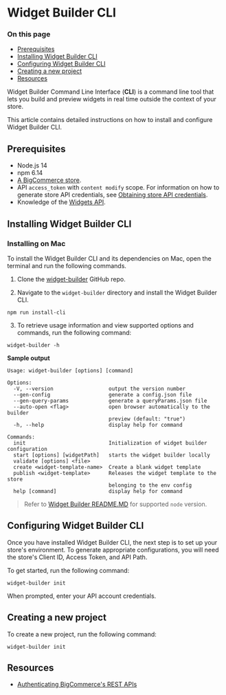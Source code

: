 # Widget Builder CLI

<div class="otp" id="no-index">

### On this page
- [Prerequisites](#prerequisites)
- [Installing Widget Builder CLI](#installing-widget-builder-cli)
- [Configuring Widget Builder CLI](#configuring-widget-builder-cli)
- [Creating a new project](#creating-a-new-project)
- [Resources](#resources)

</div>

Widget Builder Command Line Interface (**CLI**) is a command line tool that lets you build and preview widgets in real time outside the context of your store.

This article contains detailed instructions on how to install and configure Widget Builder CLI. 

## Prerequisites

* Node.js 14
* npm 6.14
* [A BigCommerce store](https://support.bigcommerce.com/s/article/Starting-a-Bigcommerce-Trial).
* API `access_token` with `content modify` scope. For information on how to generate store API credentials, see [Obtaining store API credentials](https://developer.bigcommerce.com/api-docs/getting-started/authentication/rest-api-authentication#obtaining-store-api-credentials).
* Knowledge of the [Widgets API](https://developer.bigcommerce.com/api-docs/storefront/widgets/widgets-overview).

## Installing Widget Builder CLI

### Installing on Mac
To install the Widget Builder CLI and its dependencies on Mac, open the terminal and run the following commands. 

1. Clone the [widget-builder](https://github.com/bigcommerce/widget-builder) GitHub repo.

2. Navigate to the `widget-builder` directory and install the Widget Builder CLI.

```shell
npm run install-cli
```

3. To retrieve usage information and view supported options and commands, run the following command:

```shell
widget-builder -h
```

**Sample output**

```shell
Usage: widget-builder [options] [command]

Options:
  -V, --version                  output the version number
  --gen-config                   generate a config.json file
  --gen-query-params             generate a queryParams.json file
  --auto-open <flag>             open browser automatically to the builder
                                 preview (default: "true")
  -h, --help                     display help for command

Commands:
  init                           Initialization of widget builder configuration
  start [options] [widgetPath]   starts the widget builder locally
  validate [options] <file>
  create <widget-template-name>  Create a blank widget template
  publish <widget-template>      Releases the widget template to the store
                                 belonging to the env config
  help [command]                 display help for command
```

<div class="HubBlock--callout">
<div class="CalloutBlock--info">
<div class="HubBlock-content">

<!-- theme: info -->

> Refer to [Widget Builder README.MD](https://github.com/bigcommerce/widget-builder) for supported `node` version.

</div>
</div>
</div>

## Configuring Widget Builder CLI

Once you have installed Widget Builder CLI, the next step is to set up your store's environment. To generate appropriate configurations, you will need the store's Client ID, Access Token, and API Path. 

To get started, run the following command:

```shell
widget-builder init
```

When prompted, enter your API account credentials.

## Creating a new project

To create a new project, run the following command:

`widget-builder init`

## Resources

* [Authenticating BigCommerce's REST APIs](https://developer.bigcommerce.com/api-docs/getting-started/authentication/rest-api-authentication)